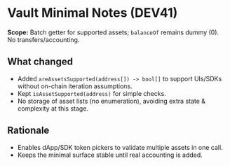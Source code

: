 # Vault Minimal Notes (DEV41)
**Scope:** Batch getter for supported assets; `balanceOf` remains dummy (0). No transfers/accounting.

## What changed
- Added `areAssetsSupported(address[]) -> bool[]` to support UIs/SDKs without on-chain iteration assumptions.
- Kept `isAssetSupported(address)` for simple checks.
- No storage of asset lists (no enumeration), avoiding extra state & complexity at this stage.

## Rationale
- Enables dApp/SDK token pickers to validate multiple assets in one call.
- Keeps the minimal surface stable until real accounting is added.

